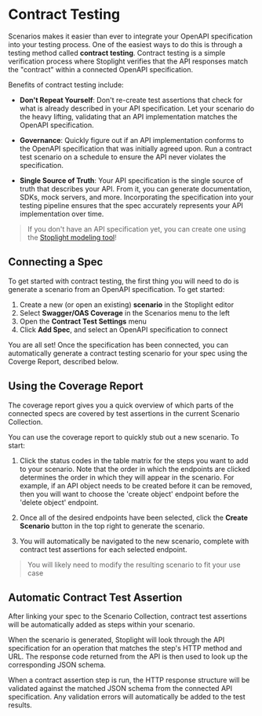 # Contract Testing

Scenarios makes it easier than ever to integrate your OpenAPI specification into
your testing process. One of the easiest ways to do this is through a testing
method called **contract testing**. Contract testing is a simple verification
process where Stoplight verifies that the API responses match the "contract"
within a connected OpenAPI specification.

Benefits of contract testing include:

* **Don't Repeat Yourself**: Don't re-create test assertions that check for what
  is already described in your API specification. Let your scenario do the heavy
  lifting, validating that an API implementation matches the OpenAPI
  specification.

* **Governance**: Quickly figure out if an API implementation conforms to the
  OpenAPI specification that was initially agreed upon. Run a contract test
  scenario on a schedule to ensure the API never violates the specification.

* **Single Source of Truth**: Your API specification is the single source of
  truth that describes your API. From it, you can generate documentation, SDKs,
  mock servers, and more. Incorporating the specification into your testing
  pipeline ensures that the spec accurately represents your API implementation
  over time.

<!-- theme: info -->

> If you don't have an API specification yet, you can create one using the
> [Stoplight modeling tool](../modeling/modeling-introduction.md)!

## Connecting a Spec

<!-- FIXME - Show a gif of selecting spec in coverage screen, and clicking on different endpoints -->

To get started with contract testing, the first thing you will need to do is
generate a scenario from an OpenAPI specification. To get started:

1.  Create a new (or open an existing) **scenario** in the Stoplight editor
2.  Select **Swagger/OAS Coverage** in the Scenarios menu to the left
3.  Open the **Contract Test Settings** menu
4.  Click **Add Spec**, and select an OpenAPI specification to connect

You are all set! Once the specification has been connected, you can
automatically generate a contract testing scenario for your spec using the
Coverge Report, described below.

## Using the Coverage Report

The coverage report gives you a quick overview of which parts of the connected
specs are covered by test assertions in the current Scenario Collection.

You can use the coverage report to quickly stub out a new scenario. To start:

1.  Click the status codes in the table matrix for the steps you want to add to
    your scenario. Note that the order in which the endpoints are clicked
    determines the order in which they will appear in the scenario. For example,
    if an API object needs to be created before it can be removed, then you will
    want to choose the 'create object' endpoint before the 'delete object'
    endpoint.

2.  Once all of the desired endpoints have been selected, click the **Create
    Scenario** button in the top right to generate the scenario.

3.  You will automatically be navigated to the new scenario, complete with
    contract test assertions for each selected endpoint.

<!-- theme: info -->

> You will likely need to modify the resulting scenario to fit your use case

## Automatic Contract Test Assertion

<!-- FIXME - Show a gif of running a scenario -->

After linking your spec to the Scenario Collection, contract test assertions
will be automatically added as steps within your scenario.

When the scenario is generated, Stoplight will look through the API
specification for an operation that matches the step's HTTP method and URL. The
response code returned from the API is then used to look up the corresponding
JSON schema.

When a contract assertion step is run, the HTTP response structure will be
validated against the matched JSON schema from the connected API specification.
Any validation errors will automatically be added to the test results.
